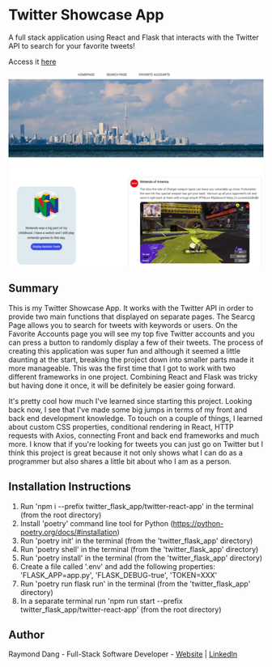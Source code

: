 # Twitter Showcase App

A full stack application using React and Flask that interacts with the Twitter API to search for your favorite tweets!

Access it [here](https://twitter-showcase-app-rd.herokuapp.com/)

![Screenshot of Twitter App](./Twitter-App-SC.PNG)


## Summary

This is my Twitter Showcase App. It works with the Twitter API in order to provide two main functions that displayed on separate pages. The Searcg Page allows you to search for tweets with keywords or users. On the Favorite Accounts page you will see my top five Twitter accounts and you can press a button to randomly display a few of their tweets. The process of creating this application was super fun and although it seemed a little daunting at the start, breaking the project down into smaller parts made it more manageable. This was the first time that I got to work with two different frameworks in one project. Combining React and Flask was tricky but having done it once, it will be definitely be easier going forward.

It's pretty cool how much I've learned since starting this project. Looking back now, I see that I've made some big jumps in terms of my front and back end development knowledge. To touch on a couple of things, I learned about custom CSS properties, conditional rendering in React, HTTP requests with Axios, connecting Front and back end frameworks and much more. I know that if you're looking for tweets you can just go on Twitter but I think this project is great because it not only shows what I can do as a programmer but also shares a little bit about who I am as a person.


## Installation Instructions

1. Run 'npm i --prefix twitter_flask_app/twitter-react-app' in the terminal (from the root directory)
2. Install 'poetry' command line tool for Python (https://python-poetry.org/docs/#installation)
3. Run 'poetry init' in the terminal (from the 'twitter_flask_app' directory)
4. Run 'poetry shell' in the terminal (from the 'twitter_flask_app' directory)
5. Run 'poetry install' in the terminal (from the 'twitter_flask_app' directory)
6. Create a file called '.env' and add the following properties: 'FLASK_APP=app.py', 'FLASK_DEBUG-true', 'TOKEN=XXX'
7. Run 'poetry run flask run' in the terminal (from the 'twitter_flask_app' directory)
8. In a separate terminal run 'npm run start --prefix twitter_flask_app/twitter-react-app' (from the root directory)


## Author

Raymond Dang - Full-Stack Software Developer - [Website](https://raymondquocdang.com/) | [LinkedIn](https://www.linkedin.com/in/raymond-quoc-dang/)
